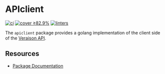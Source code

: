 # APIclient
[![ci](https://github.com/veraison/apiclient/actions/workflows/ci.yml/badge.svg)](https://github.com/veraison/apiclient/actions/workflows/ci.yml)
[![cover ≥82.9%](https://github.com/veraison/apiclient/actions/workflows/ci-go-cover.yml/badge.svg)](https://github.com/veraison/apiclient/actions/workflows/ci-go-cover.yml)
[![linters](https://github.com/veraison/apiclient/actions/workflows/linters.yml/badge.svg)](https://github.com/veraison/apiclient/actions/workflows/linters.yml)

The `apiclient` package provides a golang implementation of the client side of the [Veraison API](https://github.com/veraison/docs/tree/main/api). 

## Resources

* [Package Documentation](https://pkg.go.dev/github.com/veraison/apiclient)
